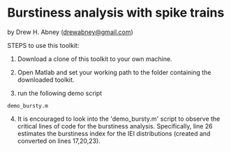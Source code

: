 # Burstiness analysis with spike trains
by Drew H. Abney (drewabney@gmail.com)

STEPS to use this toolkit:
1. Download a clone of this toolkit to your own machine. 

2. Open Matlab and set your working path to the folder containing the downloaded toolkit.

3. run the following demo script
```
demo_bursty.m
```

4. It is encouraged to look into the 'demo_bursty.m' script to observe the critical lines of code for the burstiness analysis. Specifically, line 26 estimates the burstiness index for the IEI distributions (created and converted on lines 17,20,23). 
